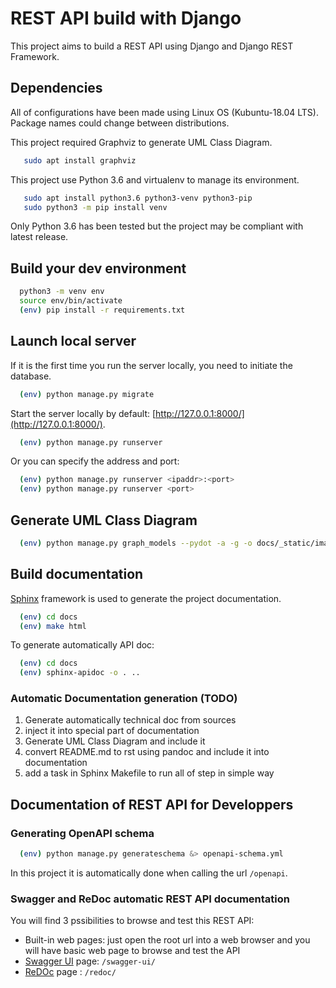 # REST API build with Django 

This project aims to build a REST API using Django and Django REST Framework.

## Dependencies

All of configurations have been made using Linux OS (Kubuntu-18.04 LTS). Package names could change between distributions.

This project required Graphviz to generate UML Class Diagram.

```bash
   sudo apt install graphviz
```

This project use Python 3.6 and virtualenv to manage its environment.


```bash
   sudo apt install python3.6 python3-venv python3-pip
   sudo python3 -m pip install venv
```

Only Python 3.6 has been tested but the project may be compliant with latest release.

## Build your dev environment

```bash
  python3 -m venv env
  source env/bin/activate
  (env) pip install -r requirements.txt
```

## Launch local server

If it is the first time you run the server locally, you need to initiate the database.

```bash
  (env) python manage.py migrate
```

Start the server locally by default: [http://127.0.0.1:8000/](http://127.0.0.1:8000/).

```bash
  (env) python manage.py runserver
```

Or you can specify the address and port:

```bash
  (env) python manage.py runserver <ipaddr>:<port>
  (env) python manage.py runserver <port>
```

## Generate UML Class Diagram

```bash
  (env) python manage.py graph_models --pydot -a -g -o docs/_static/images/app_uml_class_diagram.png
```

## Build documentation

[Sphinx](http://www.sphinx-doc.org/en/master/) framework is used to generate the project documentation.

```bash
  (env) cd docs
  (env) make html
```

To generate automatically API doc:

```bash
  (env) cd docs
  (env) sphinx-apidoc -o . ..
```

### Automatic Documentation generation (TODO)

1. Generate automatically technical doc from sources
2. inject it into special part of documentation
3. Generate UML Class Diagram and include it
4. convert README.md to rst using pandoc and include it into documentation
5. add a task in Sphinx Makefile to run all of step in simple way

## Documentation of REST API for Developpers

### Generating OpenAPI schema

```bash
  (env) python manage.py generateschema &> openapi-schema.yml
```

In this project it is automatically done when calling the url `/openapi`.

### Swagger and ReDoc automatic REST API documentation

You will find 3 pssibilities to browse and test this REST API:

* Built-in web pages: just open the root url into a web browser and you will have basic web page to browse and test the API
* [Swagger UI](https://swagger.io/) page: `/swagger-ui/`
* [ReDOc](https://github.com/Redocly/redoc) page : `/redoc/`
